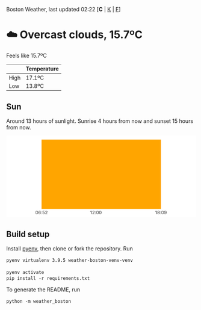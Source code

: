Boston Weather, last updated 02:22 [**C** | [K](https://github.com/ninest/weather_boston/blob/main/K-README.md) | [F](https://github.com/ninest/weather_boston/blob/main/F-README.md)]

# ☁️ Overcast clouds, 15.7ºC

Feels like 15.7ºC

|  | Temperature |
| -- | -- |
| High | 17.1ºC |
| Low | 13.8ºC |

## Sun

Around 13 hours of sunlight. Sunrise 4 hours from now and sunset 15 hours from now.

![Sunrise sunset chart](./assets/sun.png)

## Build setup

Install [pyenv](https://github.com/pyenv/pyenv), then clone or fork the repository. Run


```shell
pyenv virtualenv 3.9.5 weather-boston-venv-venv

pyenv activate
pip install -r requirements.txt
```

To generate the README, run

```shell
python -m weather_boston
```
